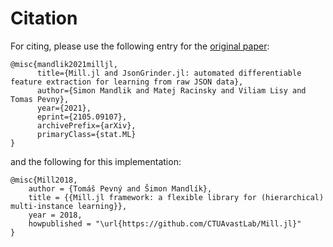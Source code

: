 # Citation

For citing, please use the following entry for the [original paper](https://arxiv.org/abs/2105.09107):
```
@misc{mandlik2021milljl,
      title={Mill.jl and JsonGrinder.jl: automated differentiable feature extraction for learning from raw JSON data}, 
      author={Simon Mandlik and Matej Racinsky and Viliam Lisy and Tomas Pevny},
      year={2021},
      eprint={2105.09107},
      archivePrefix={arXiv},
      primaryClass={stat.ML}
}
```

and the following for this implementation:
```
@misc{Mill2018,
    author = {Tomáš Pevný and Šimon Mandlík},
    title = {{Mill.jl framework: a flexible library for (hierarchical) multi-instance learning}},
    year = 2018,
    howpublished = "\url{https://github.com/CTUAvastLab/Mill.jl}"
}
```
